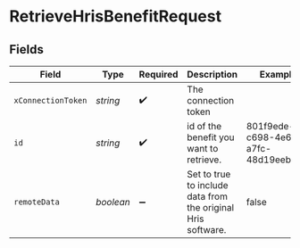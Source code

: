 # RetrieveHrisBenefitRequest


## Fields

| Field                                                        | Type                                                         | Required                                                     | Description                                                  | Example                                                      |
| ------------------------------------------------------------ | ------------------------------------------------------------ | ------------------------------------------------------------ | ------------------------------------------------------------ | ------------------------------------------------------------ |
| `xConnectionToken`                                           | *string*                                                     | :heavy_check_mark:                                           | The connection token                                         |                                                              |
| `id`                                                         | *string*                                                     | :heavy_check_mark:                                           | id of the benefit you want to retrieve.                      | 801f9ede-c698-4e66-a7fc-48d19eebaa4f                         |
| `remoteData`                                                 | *boolean*                                                    | :heavy_minus_sign:                                           | Set to true to include data from the original Hris software. | false                                                        |